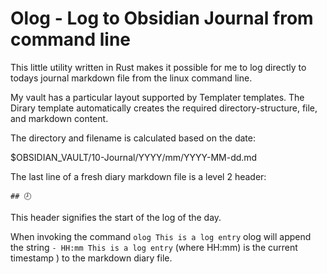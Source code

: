 # Olog - Log to Obsidian Journal from command line 

This little utility written in Rust makes it possible for me to log directly to todays journal markdown file from the linux command line. 

My vault has a particular layout supported by Templater templates.   The Dirary template automatically creates the required directory-structure, file, and markdown content. 

The directory and filename is calculated based on the date: 

$OBSIDIAN_VAULT/10-Journal/YYYY/mm/YYYY-MM-dd.md

The last line of a fresh diary markdown file is a level 2 header: 

```
## 🕗
```

This header signifies the start of the log of the day.  

When invoking the command `olog This is a log entry` olog will append the string `- HH:mm This is a log entry` (where HH:mm) is the current timestamp ) to the markdown diary file. 


